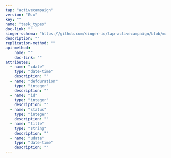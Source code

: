 ```yaml
---
tap: "activecampaign"
version: "0.x"
key: ""
name: "task_types"
doc-link: ""
singer-schema: "https://github.com/singer-io/tap-activecampaign/blob/master/tap_activecampaign/schemas/task_types.json"
description: ""
replication-method: ""
api-method:
    name: ""
    doc-link: ""
attributes:
  - name: "cdate"
    type: "date-time"
    description: ""
  - name: "defduration"
    type: "integer"
    description: ""
  - name: "id"
    type: "integer"
    description: ""
  - name: "status"
    type: "integer"
    description: ""
  - name: "title"
    type: "string"
    description: ""
  - name: "udate"
    type: "date-time"
    description: ""
---
```

